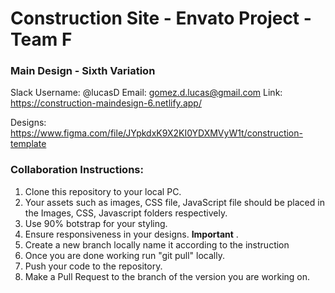 # Construction Site - Envato Project - Team F
### Main Design - Sixth Variation 
 
Slack Username: @lucasD
Email: gomez.d.lucas@gmail.com
Link: https://construction-maindesign-6.netlify.app/

Designs: https://www.figma.com/file/JYpkdxK9X2KI0YDXMVyW1t/construction-template

### Collaboration Instructions:

1. Clone this repository to your local PC.
2. Your assets such as images, CSS file, JavaScript file should be placed in the Images, CSS, Javascript folders respectively.
3. Use 90% botstrap for your styling.
4. Ensure responsiveness in your designs. **Important** .
5. Create a new branch locally name it according to the  instruction 
6. Once you are done working run "git pull" locally.
7. Push your code to the repository.
8. Make a Pull Request to the branch of the version you are working on.